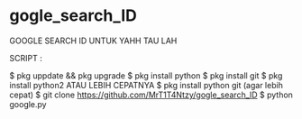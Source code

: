 # gogle_search_ID
GOOGLE SEARCH ID UNTUK YAHH TAU LAH

SCRIPT :

$ pkg uppdate && pkg upgrade
$ pkg install python
$ pkg install git
$ pkg install python2
ATAU LEBIH CEPATNYA
$ pkg install python git (agar lebih cepat)
$ git clone https://github.com/MrT1T4Ntzy/gogle_search_ID
$ python google.py
